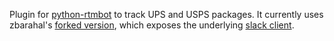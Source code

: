 Plugin for [python-rtmbot](https://github.com/slackhq/python-rtmbot) to track UPS and USPS packages.
It currently uses zbarahal's [forked version](https://github.com/zbarahal/python-rtmbot), which exposes the underlying [slack client](https://github.com/slackhq/python-slackclient).
